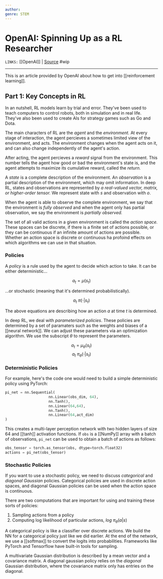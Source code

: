 ```yaml
---
author:
genre: STEM
---
```

# OpenAI: Spinning Up as a RL Researcher
`LINKS:` [[OpenAI]] | [Source](https://spinningup.openai.com/en/latest/spinningup/spinningup.html)
 #wip 

---
This is an article provided by OpenAI about how to get into [[reinforcement learning]].

## Part 1: Key Concepts in RL
In an nutshell, RL models learn by trial and error. They've been used to teach computers to control robots, both in simulation and in real life. They've also been used to create AIs for strategy games such as Go and Dota. 

The main characters of RL are the *agent* and the *environment.* At every stage of interaction, the agent percieves a sometimes limited view of the environment, and acts. The environment changes when the agent acts on it, and can also change independently of the agent's action. 

After acting, the agent percieves a *reward* signal from the environment. This number tells the agent how good or bad the environment's state is, and the agent attempts to maximize its cumulative reward, called the *return.* 

A *state* is a complete description of the environment. An *observation* is a partial description of the environment, which may omit information. In deep RL, states and observations are represented by *a real-valued vector, matrix, or higher-order tensor.* We represent state with $s$ and observation with $o$.

When the agent is able to observe the complete environment, we say that the environment is *fully observed* and when the agent only has partial observation, we say the environment is *partially observed.* 

The set of all valid actions in a given environment is called the *action space.* These spaces can be discrete, if there is a finite set of actions possible, or they can be continuous if an infinite amount of actions are possible. Whether an action space is discrete or continuous ha profoind effects on which algorithms we can use in that situation.

### Policies
A *policy* is a rule used by the agent to decide which action to take. It can be either deterministic...

$$a_t = \mu(s_t)$$

...or stochastic (meaning that it's determined probabilistically).

$$a_t ~ \pi(\cdot|s_t)$$

The above equations are describing how an action *a* at time *t* is determined.

In deep RL, we deal with *parameterized policies*. These policies are determined by a set of paramaters such as the weights and biases of a [[neural network]]. We can adjust these parameters via an optimization algorithm. We use the subscript $\theta$ to represent the parameters.

$$a_t = \mu_\theta(s_t)$$
$$a_t ~ \pi_\theta(\cdot|s_t)$$

### Deterministic Policies
For example, here's the code one would need to build a simple deterministic policy using PyTorch:

```python
pi_net = nn.Sequential(
					nn.Linear(obs_dim, 64),
					nn.Tanh(),
					nn.Linear(64,64),
					nn.Tanh(),
					nn.Linear(64,act_dim)
)
```

This creates a multi-layer perception network with two hidden layers of size 64 and [[tanh]] activation functions. If `obs` is a [[NumPy]] array with a batch of observations, `pi_net` can be used to obtain a batch of actions as follows:

```python
obs_tensor = torch.as_tensor(obs, dtype=torch.float32)
actions = pi_net(obs_tensor)
```

### Stochastic Policies
If you want to use a stochastic policy, we need to discuss *categorical* and *diagonal Gaussian* policies. Categorical policies are used in discrete action spaces, and diagonal Gaussian policies can be used when the action space is continuous. 

There are two computations that are important for using and training these sorts of policies:
1. Sampling actions from a policy
2. Computing log likelihood of particular actions, $log \ \pi_\theta(a|s)$

A categorical policy is like a classifier over discrete actions. We build the NN for a categorical policy just like we did earlier. At the end of the network, we use a [[softmax]] to convert the logits into probabilities. Frameworks like PyTorch and Tensorflow have built-in tools for sampling. 

A multivariate Gaussian distribution is described by a mean vector and a covariance matrix. A diagonal gaussian policy relies on the *diagonal* Gaussian distribution, where the covariance matrix only has entries on the diagonal.

